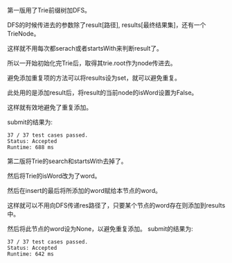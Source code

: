 第一版用了Trie前缀树加DFS。

DFS的时候传进去的参数除了result[路径], results[最终结果集]，还有一个TrieNode。

这样就不用每次都serach或者startsWith来判断result了。

所以一开始初始化完Trie后，取得其trie.root作为node传进去。

避免添加重复项的方法可以将results设为set，就可以避免重复。

此处用的是添加result后，将result的当前node的isWord设置为False。

这样就有效地避免了重复添加。

submit的结果为:
```
37 / 37 test cases passed.
Status: Accepted
Runtime: 688 ms
```

第二版将Trie的search和startsWith去掉了。

然后将Trie的isWord改为了word。

然后在insert的最后将所添加的word赋给本节点的word。

这样就可以不用向DFS传递res路径了，只要某个节点的word存在则添加到results中。

然后将此节点的word设为None，以避免重复添加。
submit的结果为:
```
37 / 37 test cases passed.
Status: Accepted
Runtime: 642 ms
```

